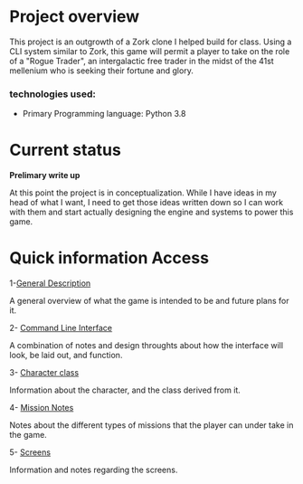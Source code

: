 # Project overview
This project is an outgrowth of a Zork clone I helped build for class. Using a CLI system similar to Zork, this game will permit a player to take on the role of a "Rogue Trader", an intergalactic free trader in the midst of the 41st mellenium who is seeking their fortune and glory. 

### technologies used:
* Primary Programming language: Python 3.8

# Current status
**Prelimary write up**

At this point the project is in conceptualization. While I have ideas in my head of what I want, I need to get those ideas written down so I can work with them and start actually designing the engine and systems to power this game.


# Quick information Access 
1-[General Description](https://github.com/TorroesPrime/roguetrader/blob/master/design/generalDescription.md)

A general overview of what the game is intended to be and future plans for it.

2- [Command Line Interface](https://github.com/TorroesPrime/roguetrader/blob/master/design/interfaceDescription.md)

A combination of notes and design throughts about how the interface will look, be laid out, and function.

3- [Character class](https://github.com/TorroesPrime/blob/master/design/characterDescription.md)

Information about the character, and the class derived from it.

4- [Mission Notes](https://github.com/TorroesPrime/blob/master/design/characterDescription.md)

Notes about the different types of missions that the player can under take in the game.

5- [Screens](https://github.com/TorroesPrime/roguetrader/blob/master/design/screenDescription.md)

Information and notes regarding the screens.
